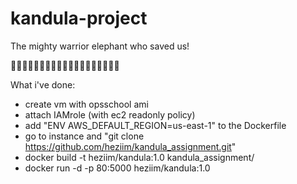 # kandula-project
The mighty warrior elephant who saved us!

:elephant::elephant::elephant::elephant::elephant::elephant::elephant::elephant::elephant::elephant::elephant::elephant::elephant::elephant::elephant::elephant::elephant::elephant::elephant:

What i've done:
* create vm with opsschool ami
* attach IAMrole (with ec2 readonly policy)
* add "ENV AWS_DEFAULT_REGION=us-east-1" to the  Dockerfile
* go to instance and "git clone https://github.com/heziim/kandula_assignment.git"
* docker build -t heziim/kandula:1.0 kandula_assignment/
* docker run -d -p 80:5000 heziim/kandula:1.0

